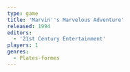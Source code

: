 ```yaml
---
type: game
title: 'Marvin''s Marvelous Adventure'
released: 1994
editors: 
  - '21st Century Entertainment'
players: 1
genres:
  - Plates-formes
---
```

